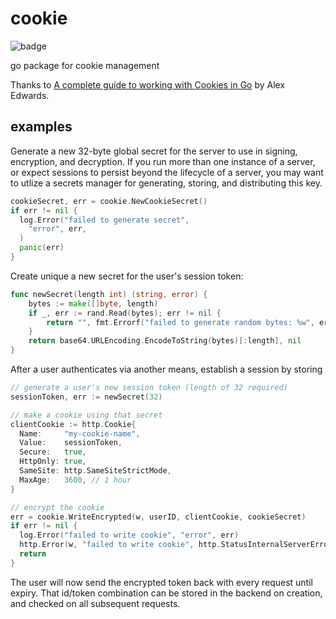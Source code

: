 # cookie
![badge](https://github.com/ddbgio/cookie/actions/workflows/test.yml/badge.svg)

go package for cookie management

Thanks to [A complete guide to working with Cookies in Go](https://www.alexedwards.net/blog/working-with-cookies-in-go) by Alex Edwards.

## examples
Generate a new 32-byte global secret for the server to use in signing, encryption, and decryption. If you run more than one instance of a server, or expect sessions to persist beyond the lifecycle of a server, you may want to utlize a secrets manager for generating, storing, and distributing this key.
```go
cookieSecret, err = cookie.NewCookieSecret()
if err != nil {
  log.Error("failed to generate secret",
    "error", err,
  )
  panic(err)
}
```

Create unique a new secret for the user's session token:
```go
func newSecret(length int) (string, error) {
	bytes := make([]byte, length)
	if _, err := rand.Read(bytes); err != nil {
		return "", fmt.Errorf("failed to generate random bytes: %w", err)
	}
	return base64.URLEncoding.EncodeToString(bytes)[:length], nil
}
```

After a user authenticates via another means, establish a session by storing
```go
// generate a user's new session token (length of 32 required)
sessionToken, err := newSecret(32)

// make a cookie using that secret
clientCookie := http.Cookie{
  Name:     "my-cookie-name",
  Value:    sessionToken,
  Secure:   true,
  HttpOnly: true,
  SameSite: http.SameSiteStrictMode,
  MaxAge:   3600, // 1 hour
}

// encrypt the cookie
err = cookie.WriteEncrypted(w, userID, clientCookie, cookieSecret)
if err != nil {
  log.Error("failed to write cookie", "error", err)
  http.Error(w, "failed to write cookie", http.StatusInternalServerError)
  return
}
```

The user will now send the encrypted token back with every request until expiry. That id/token combination can be stored in the backend on creation, and checked on all subsequent requests.
